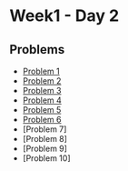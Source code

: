 # Week1 - Day 2

## Problems
- [Problem 1](https://github.com/Codingodfather01/PIPTP-Prep-2025/blob/3621b11059fbff9dac2ecd5c7edc1cf9e6f46c62/Week1/Day2/problem1)
- [Problem 2](https://github.com/Codingodfather01/PIPTP-Prep-2025/blob/fc1bf0e35139ca50889d0411c41b341c95594a8d/Week1/Day2/problem2)
- [Problem 3](https://github.com/Codingodfather01/PIPTP-Prep-2025/blob/0f9bdf1999b75b9fccdcbdae1582c089b98b3e6f/Week1/Day2/problem3)
- [Problem 4](https://github.com/Codingodfather01/PIPTP-Prep-2025/blob/34f07763367532423aca6e41f8afb2e295ac3090/Week1/Day2/problem4)
- [Problem 5](https://github.com/Codingodfather01/PIPTP-Prep-2025/blob/682a2a88cc5e3026986d6b0e2d020a934a111c4e/Week1/Day2/problem5)
- [Problem 6](https://github.com/Codingodfather01/PIPTP-Prep-2025/blob/53aebca3e3469c300d226a45d7eb808f6fca9238/Week1/Day2/problem6)
- [Problem 7]
- [Problem 8]
- [Problem 9]
- [Problem 10]
